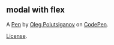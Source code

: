 modal with flex
---------------


A [Pen](https://codepen.io/olegzpr/pen/LBRyJM) by [Oleg Polutsiganov](https://codepen.io/olegzpr) on [CodePen](https://codepen.io).

[License](https://codepen.io/olegzpr/pen/LBRyJM/license).
